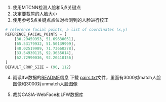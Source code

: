1. 使用MTCNN检测人脸和5点关键点
2. 决定要裁剪的人脸大小
3. 使用参考5点关键点点位对检测到的人脸进行校正
```Python
# reference facial points, a list of coordinates (x,y)
REFERENCE_FACIAL_POINTS = [
    [30.29459953, 51.69630051],
    [65.53179932, 51.50139999],
    [48.02519989, 71.73660278],
    [33.54930115, 92.3655014],
    [62.72990036, 92.20410156]
]
DEFAULT_CROP_SIZE = (96, 112)
```
4. 阅读lfw数据的[README](http://vis-www.cs.umass.edu/lfw/README.txt)信息
下载 [pairs.txt](http://vis-www.cs.umass.edu/lfw/pairs.txt)文件，里面有3000对match人脸图像和3000对unmatch人脸图像

5. 裁剪CASIA-WebFace和LFW数据库

